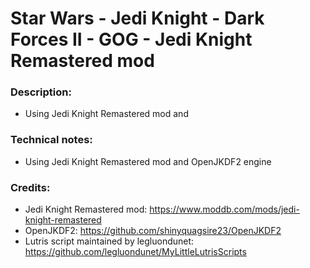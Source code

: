 # Star Wars - Jedi Knight - Dark Forces II - GOG - Jedi Knight Remastered mod
### Description:
- Using Jedi Knight Remastered mod and 
### Technical notes:
- Using Jedi Knight Remastered mod and  OpenJKDF2 engine
### Credits:
- Jedi Knight Remastered mod: https://www.moddb.com/mods/jedi-knight-remastered
- OpenJKDF2: https://github.com/shinyquagsire23/OpenJKDF2
- Lutris script maintained by legluondunet: https://github.com/legluondunet/MyLittleLutrisScripts
